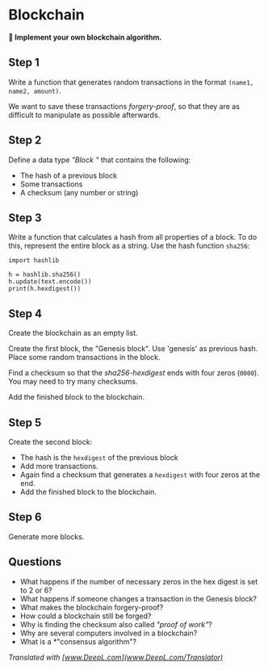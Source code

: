 
# Blockchain

**🎯 Implement your own blockchain algorithm.**

## Step 1

Write a function that generates random transactions in the format `(name1, name2, amount)`.

We want to save these transactions *forgery-proof*, so that they are as difficult to manipulate as possible afterwards.

## Step 2

Define a data type *"Block "* that contains the following:

* The hash of a previous block
* Some transactions
* A checksum (any number or string)

## Step 3

Write a function that calculates a hash from all properties of a block. To do this, represent the entire block as a string. Use the hash function `sha256`:

    import hashlib

    h = hashlib.sha256()
    h.update(text.encode())
    print(h.hexdigest())

## Step 4

Create the blockchain as an empty list.

Create the first block, the "Genesis block". Use 'genesis' as previous hash. Place some random transactions in the block.

Find a checksum so that the *sha256-hexdigest* ends with four zeros (`0000`). You may need to try many checksums.

Add the finished block to the blockchain.

## Step 5

Create the second block:

* The hash is the `hexdigest` of the previous block
* Add more transactions.
* Again find a checksum that generates a `hexdigest` with four zeros at the end.
* Add the finished block to the blockchain.

## Step 6

Generate more blocks.

## Questions

* What happens if the number of necessary zeros in the hex digest is set to 2 or 6?
* What happens if someone changes a transaction in the Genesis block?
* What makes the blockchain forgery-proof?
* How could a blockchain still be forged?
* Why is finding the checksum also called *"proof of work"*?
* Why are several computers involved in a blockchain?
* What is a *"consensus algorithm"?

*Translated with [www.DeepL.com](www.DeepL.com/Translator)*
